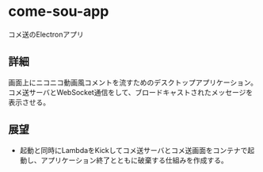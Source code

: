 # come-sou-app

コメ送のElectronアプリ

## 詳細

画面上にニコニコ動画風コメントを流すためのデスクトップアプリケーション。
コメ送サーバとWebSocket通信をして、ブロードキャストされたメッセージを表示させる。

## 展望

* 起動と同時にLambdaをKickしてコメ送サーバとコメ送画面をコンテナで起動し、アプリケーション終了とともに破棄する仕組みを作成する。

